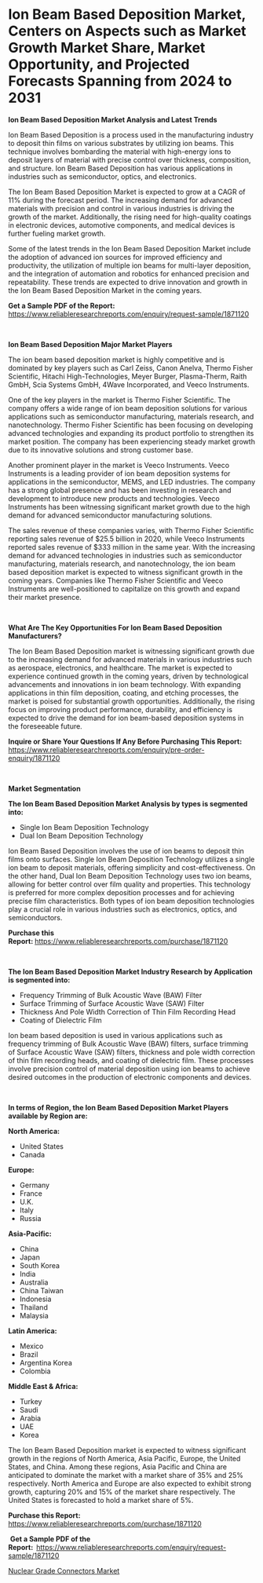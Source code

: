 <p><h1>Ion Beam Based Deposition Market, Centers on Aspects such as Market Growth Market Share, Market Opportunity, and Projected Forecasts Spanning from 2024 to 2031</h1></p><p><strong>Ion Beam Based Deposition Market Analysis and Latest Trends</strong></p>
<p><p>Ion Beam Based Deposition is a process used in the manufacturing industry to deposit thin films on various substrates by utilizing ion beams. This technique involves bombarding the material with high-energy ions to deposit layers of material with precise control over thickness, composition, and structure. Ion Beam Based Deposition has various applications in industries such as semiconductor, optics, and electronics.</p><p>The Ion Beam Based Deposition Market is expected to grow at a CAGR of 11% during the forecast period. The increasing demand for advanced materials with precision and control in various industries is driving the growth of the market. Additionally, the rising need for high-quality coatings in electronic devices, automotive components, and medical devices is further fueling market growth.</p><p>Some of the latest trends in the Ion Beam Based Deposition Market include the adoption of advanced ion sources for improved efficiency and productivity, the utilization of multiple ion beams for multi-layer deposition, and the integration of automation and robotics for enhanced precision and repeatability. These trends are expected to drive innovation and growth in the Ion Beam Based Deposition Market in the coming years.</p></p>
<p><strong>Get a Sample PDF of the Report:&nbsp;</strong> <a href="https://www.reliableresearchreports.com/enquiry/request-sample/1871120">https://www.reliableresearchreports.com/enquiry/request-sample/1871120</a></p>
<p>&nbsp;</p>
<p><strong>Ion Beam Based Deposition Major Market Players</strong></p>
<p><p>The ion beam based deposition market is highly competitive and is dominated by key players such as Carl Zeiss, Canon Anelva, Thermo Fisher Scientific, Hitachi High-Technologies, Meyer Burger, Plasma-Therm, Raith GmbH, Scia Systems GmbH, 4Wave Incorporated, and Veeco Instruments.</p><p>One of the key players in the market is Thermo Fisher Scientific. The company offers a wide range of ion beam deposition solutions for various applications such as semiconductor manufacturing, materials research, and nanotechnology. Thermo Fisher Scientific has been focusing on developing advanced technologies and expanding its product portfolio to strengthen its market position. The company has been experiencing steady market growth due to its innovative solutions and strong customer base.</p><p>Another prominent player in the market is Veeco Instruments. Veeco Instruments is a leading provider of ion beam deposition systems for applications in the semiconductor, MEMS, and LED industries. The company has a strong global presence and has been investing in research and development to introduce new products and technologies. Veeco Instruments has been witnessing significant market growth due to the high demand for advanced semiconductor manufacturing solutions.</p><p>The sales revenue of these companies varies, with Thermo Fisher Scientific reporting sales revenue of $25.5 billion in 2020, while Veeco Instruments reported sales revenue of $333 million in the same year. With the increasing demand for advanced technologies in industries such as semiconductor manufacturing, materials research, and nanotechnology, the ion beam based deposition market is expected to witness significant growth in the coming years. Companies like Thermo Fisher Scientific and Veeco Instruments are well-positioned to capitalize on this growth and expand their market presence.</p></p>
<p>&nbsp;</p>
<p><strong>What Are The Key Opportunities For Ion Beam Based Deposition Manufacturers?</strong></p>
<p><p>The Ion Beam Based Deposition market is witnessing significant growth due to the increasing demand for advanced materials in various industries such as aerospace, electronics, and healthcare. The market is expected to experience continued growth in the coming years, driven by technological advancements and innovations in ion beam technology. With expanding applications in thin film deposition, coating, and etching processes, the market is poised for substantial growth opportunities. Additionally, the rising focus on improving product performance, durability, and efficiency is expected to drive the demand for ion beam-based deposition systems in the foreseeable future.</p></p>
<p><strong>Inquire or Share Your Questions If Any Before Purchasing This Report:</strong> <a href="https://www.reliableresearchreports.com/enquiry/pre-order-enquiry/1871120">https://www.reliableresearchreports.com/enquiry/pre-order-enquiry/1871120</a></p>
<p>&nbsp;</p>
<p><strong>Market Segmentation</strong></p>
<p><strong>The Ion Beam Based Deposition Market Analysis by types is segmented into:</strong></p>
<p><ul><li>Single Ion Beam Deposition Technology</li><li>Dual Ion Beam Deposition Technology</li></ul></p>
<p><p>Ion Beam Based Deposition involves the use of ion beams to deposit thin films onto surfaces. Single Ion Beam Deposition Technology utilizes a single ion beam to deposit materials, offering simplicity and cost-effectiveness. On the other hand, Dual Ion Beam Deposition Technology uses two ion beams, allowing for better control over film quality and properties. This technology is preferred for more complex deposition processes and for achieving precise film characteristics. Both types of ion beam deposition technologies play a crucial role in various industries such as electronics, optics, and semiconductors.</p></p>
<p><strong>Purchase this Report:&nbsp;</strong><a href="https://www.reliableresearchreports.com/purchase/1871120">https://www.reliableresearchreports.com/purchase/1871120</a></p>
<p>&nbsp;</p>
<p><strong>The Ion Beam Based Deposition Market Industry Research by Application is segmented into:</strong></p>
<p><ul><li>Frequency Trimming of Bulk Acoustic Wave (BAW) Filter</li><li>Surface Trimming of Surface Acoustic Wave (SAW) Filter</li><li>Thickness And Pole Width Correction of Thin Film Recording Head</li><li>Coating of Dielectric Film</li></ul></p>
<p><p>Ion beam based deposition is used in various applications such as frequency trimming of Bulk Acoustic Wave (BAW) filters, surface trimming of Surface Acoustic Wave (SAW) filters, thickness and pole width correction of thin film recording heads, and coating of dielectric film. These processes involve precision control of material deposition using ion beams to achieve desired outcomes in the production of electronic components and devices.</p></p>
<p>&nbsp;</p>
<p><strong>In terms of Region, the Ion Beam Based Deposition Market Players available by Region are:</strong></p>
<p>
    <p> <strong> North America: </strong>
        <ul>
            <li>United States</li>
            <li>Canada</li>
        </ul>
        </p> 
    <p> <strong> Europe: </strong>
        <ul>
            <li>Germany</li>
            <li>France</li>
            <li>U.K.</li>
            <li>Italy</li>
            <li>Russia</li>
        </ul>
        </p> 
    <p> <strong> Asia-Pacific: </strong>
        <ul>
            <li>China</li>
            <li>Japan</li>
            <li>South Korea</li>
            <li>India</li>
            <li>Australia</li>
            <li>China Taiwan</li>
            <li>Indonesia</li>
            <li>Thailand</li>
            <li>Malaysia</li>
        </ul>
        </p> 
    <p> <strong> Latin America: </strong>
        <ul>
            <li>Mexico</li>
            <li>Brazil</li>
            <li>Argentina Korea</li>
            <li>Colombia</li>
        </ul>
        </p> 
    <p> <strong> Middle East & Africa: </strong>
        <ul>
            <li>Turkey</li>
            <li>Saudi</li>
            <li>Arabia</li>
            <li>UAE</li>
            <li>Korea</li>
        </ul>
    </p>
    </p>
<p><p>The Ion Beam Based Deposition market is expected to witness significant growth in the regions of North America, Asia Pacific, Europe, the United States, and China. Among these regions, Asia Pacific and China are anticipated to dominate the market with a market share of 35% and 25% respectively. North America and Europe are also expected to exhibit strong growth, capturing 20% and 15% of the market share respectively. The United States is forecasted to hold a market share of 5%.</p></p>
<p><strong>Purchase this Report: </strong><a href="https://www.reliableresearchreports.com/purchase/1871120">https://www.reliableresearchreports.com/purchase/1871120</a></p>
<p>&nbsp;<strong>Get a Sample PDF of the Report:&nbsp;&nbsp;</strong><a href="https://www.reliableresearchreports.com/enquiry/request-sample/1871120">https://www.reliableresearchreports.com/enquiry/request-sample/1871120</a></p>
<p><strong></strong></p>
<p><p><a href="https://noble-drawer-34c.notion.site/Nuclear-Grade-Connectors-Market-Analysis-and-Market-Size-Global-Industry-Overview-Market-Segmentat-271d459fbe8a4c55ace2caf25264d005">Nuclear Grade Connectors Market</a></p></p>